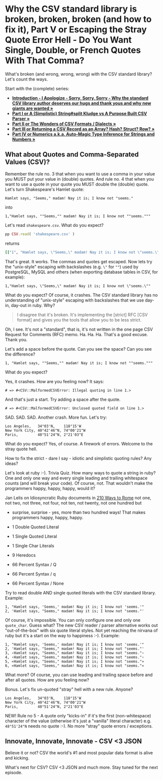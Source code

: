 # Why the CSV standard library is broken, broken, broken (and how to fix it), Part V or Escaping the Stray Quote Error Hell - Do You Want Single, Double, or French Quotes With That Comma?

What's broken (and wrong, wrong, wrong) with the CSV standard library? Let's count the ways.


Start with the (complete) series:
- **[Introduction - I Apologize - Sorry, Sorry, Sorry - Why the standard CSV library author deserves our hugs and thank yous and why new giants are wanted »](sorry-sorry-sorry.md)**
- **[Part I or A (Simplistic) String#split Kludge vs A Purpose Built CSV Parser »](why-the-csv-stdlib-is-broken.md)**
- **[Part II or The Wonders of CSV Formats / Dialects »](csv-formats.md)**
- **[Part III or Returning a CSV Record as an Array? Hash? Struct? Row? »](csv-array-hash-struct.md)**
- **[Part IV or Numerics a.k.a. Auto-Magic Type Inference for Strings and Numbers »](csv-numerics.md)**



## What about Quotes and Comma-Separated Values (CSV)?


Remember the rule no. 3 that
when you want to use a comma in your value
you MUST put your value in (double) quotes.
And rule no. 4 that when you want to use a quote in your quote
you MUST double the (double) quote.
Let's turn Shakespeare's Hamlet quote:

```
Hamlet says, "Seems," madam! Nay it is; I know not "seems."
```

into 

```
1,"Hamlet says, ""Seems,"" madam! Nay it is; I know not ""seems."""
```


Let's read `shakespeare.csv`. What do you expect?

``` ruby
pp CSV.read( 'shakespeare.csv' )
```

returns

``` ruby
[["1", "Hamlet says, \"Seems,\" madam! Nay it is; I know not \"seems.\""]]
```

That's great. It works. The commas and quotes get escaped.
Now lets try the "unix-style" escaping with backslashes (e.g. `\"` for `""`)
used by PostgreSQL, MySQL and others (when exporting database tables in CSV, for example):

```
1,"Hamlet says, \"Seems,\" madam! Nay it is; I know not \"seems.\""
```

What do you expect? Of course, it crashes.
The CSV standard library has no understanding
of "unix-style" escaping with backslashes
that we use day-in, day-out in ruby.
Why?

> I disagree that it's broken. It's implementing the [strict] RFC [CSV format]
> and gives you the tools that allow you to be less strict.

Oh, I see. It's not a "standard", that is, it's not written in the one page CSV Request for Comments (RFC) memo. Ha. Ha. Ha. 
That's a good excuse. Thank you.


Let's add a space before the quote. Can you see the space?
Can you see the difference?

```
1, "Hamlet says, ""Seems,"" madam! Nay it is; I know not ""seems."""
```

What do you expect?

Yes, it crashes. How are you feeling now? It says:

```
# => #<CSV::MalformedCSVError: Illegal quoting in line 1.>
```

And that's just a start. Try adding a space after the quote.

```
# => #<CSV::MalformedCSVError: Unclosed quoted field on line 1.>
```

SAD. SAD. SAD. Another crash. More fun. Let's try:

```
Los Angeles,   34°03'N,    118°15'W
New York City, 40°42'46"N, 74°00'21"W
Paris,         48°51'24"N, 2°21'03"E
```

What do you expect? Yes, of course. A firework of errors.
Welcome to the stray quote hell.


How to fix the strict - dare I say - idiotic and simplistic quoting rules? Any ideas?

Let's look at ruby :-). Trivia Quiz. How many ways to quote a string in ruby? One and only one way and
every single leading and trailing whitespace counts (and will break your code).
Of course, not. That wouldn't make the programmers happy, happy, happy, would it?


Jan Lelis on Idiosyncratic Ruby
documents in [210 Ways to Rome](https://idiosyncratic-ruby.com/15-207-ways-to-rome.html)
not one, not two, not three,
not four, not ten, not twenty, not one hundred but
- surprise, surprise -
yes, more than two hundred ways!
That makes programmers happy, happy, happy.

- 1 Double Quoted Literal
- 1 Single Quoted Literal
- 1 Single Char Literals
- 9 Heredocs
- 66 Percent Syntax / Q
- 66 Percent Syntax / q
- 66 Percent Syntax / None


Try to read double AND single quoted literals with
the CSV standard library. Example:

```
1, "Hamlet says, 'Seems,' madam! Nay it is; I know not 'seems.'"
2, 'Hamlet says, "Seems," madam! Nay it is; I know not "seems."'
```

Of course, it's impossible. You can only configure one and only one `quote_char`.
Guess what? The new CSV reader / parser alternative
works out "out-of-the-box" with six quote literal styles. Not yet
reaching the nirvana of ruby but it's a start on the way to happiness :-).
Example:


```
1, "Hamlet says, 'Seems,' madam! Nay it is; I know not 'seems.'"
2, 'Hamlet says, "Seems," madam! Nay it is; I know not "seems."'
3, ‹Hamlet says, "Seems," madam! Nay it is; I know not "seems."›
4, ›Hamlet says, "Seems," madam! Nay it is; I know not "seems."‹
5, «Hamlet says, "Seems," madam! Nay it is; I know not "seems."»
6, »Hamlet says, "Seems," madam! Nay it is; I know not "seems."«
```

What more?
Of course, you can use leading and trailing space before and
after all quotes.
How are you feeling now?



Bonus. Let's fix un-quoted "stray" hell with a new rule. Anyone?

```
Los Angeles,   34°03'N,    118°15'W
New York City, 40°42'46"N, 74°00'21"W
Paris,         48°51'24"N, 2°21'03"E
```

NEW! Rule no 5 -
A quote only "kicks-in" if it's the first (non-whitespace) character of the value
(otherwise it's just a "vanilla" literal character) e.g. `48°51'24"N`
needs no quote :-).  No more "stray" quote errors / exceptions.



## Innovate, Innovate, Innovate -  CSV <3 JSON

Believe it or not? CSV
the world's #1 and most popular data format
is alive and kicking.

What's next for CSV? CSV <3 JSON and much more.
Stay tuned for the next episode.
